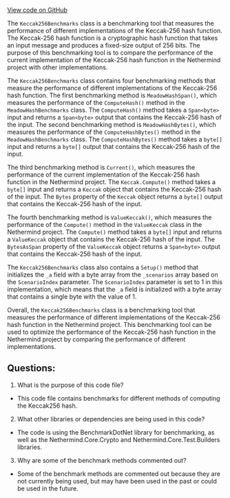 [View code on GitHub](https://github.com/NethermindEth/nethermind/src/Nethermind/Nethermind.Benchmark/Core/Keccak256Benchmarks.cs)

The `Keccak256Benchmarks` class is a benchmarking tool that measures the performance of different implementations of the Keccak-256 hash function. The Keccak-256 hash function is a cryptographic hash function that takes an input message and produces a fixed-size output of 256 bits. The purpose of this benchmarking tool is to compare the performance of the current implementation of the Keccak-256 hash function in the Nethermind project with other implementations.

The `Keccak256Benchmarks` class contains four benchmarking methods that measure the performance of different implementations of the Keccak-256 hash function. The first benchmarking method is `MeadowHashSpan()`, which measures the performance of the `ComputeHash()` method in the `MeadowHashBenchmarks` class. The `ComputeHash()` method takes a `Span<byte>` input and returns a `Span<byte>` output that contains the Keccak-256 hash of the input. The second benchmarking method is `MeadowHashBytes()`, which measures the performance of the `ComputeHashBytes()` method in the `MeadowHashBenchmarks` class. The `ComputeHashBytes()` method takes a `byte[]` input and returns a `byte[]` output that contains the Keccak-256 hash of the input.

The third benchmarking method is `Current()`, which measures the performance of the current implementation of the Keccak-256 hash function in the Nethermind project. The `Keccak.Compute()` method takes a `byte[]` input and returns a `Keccak` object that contains the Keccak-256 hash of the input. The `Bytes` property of the `Keccak` object returns a `byte[]` output that contains the Keccak-256 hash of the input.

The fourth benchmarking method is `ValueKeccak()`, which measures the performance of the `Compute()` method in the `ValueKeccak` class in the Nethermind project. The `Compute()` method takes a `byte[]` input and returns a `ValueKeccak` object that contains the Keccak-256 hash of the input. The `BytesAsSpan` property of the `ValueKeccak` object returns a `Span<byte>` output that contains the Keccak-256 hash of the input.

The `Keccak256Benchmarks` class also contains a `Setup()` method that initializes the `_a` field with a byte array from the `_scenarios` array based on the `ScenarioIndex` parameter. The `ScenarioIndex` parameter is set to 1 in this implementation, which means that the `_a` field is initialized with a byte array that contains a single byte with the value of 1.

Overall, the `Keccak256Benchmarks` class is a benchmarking tool that measures the performance of different implementations of the Keccak-256 hash function in the Nethermind project. This benchmarking tool can be used to optimize the performance of the Keccak-256 hash function in the Nethermind project by comparing the performance of different implementations.
## Questions: 
 1. What is the purpose of this code file?
- This code file contains benchmarks for different methods of computing the Keccak256 hash.

2. What other libraries or dependencies are being used in this code?
- The code is using the BenchmarkDotNet library for benchmarking, as well as the Nethermind.Core.Crypto and Nethermind.Core.Test.Builders libraries.

3. Why are some of the benchmark methods commented out?
- Some of the benchmark methods are commented out because they are not currently being used, but may have been used in the past or could be used in the future.